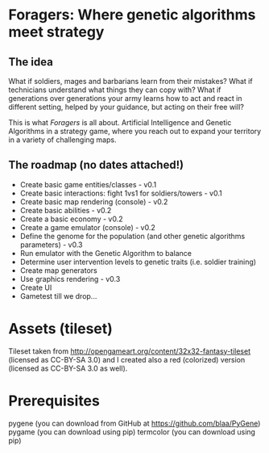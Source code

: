 # Foragers: Where genetic algorithms meet strategy
## The idea
What if soldiers, mages and barbarians learn from their mistakes? What if technicians understand
what things they can copy with? What if generations over
generations your army learns how to act and react in different setting, helped by your
guidance, but acting on their free will? 

This is what *Foragers* is all about. Artificial Intelligence and Genetic Algorithms in
a strategy game, where you reach out to expand your territory in a variety of challenging
maps.

## The roadmap (no dates attached!)
* Create basic game entities/classes - v0.1
* Create basic interactions: fight 1vs1 for soldiers/towers - v0.1
* Create basic map rendering (console) - v0.2
* Create basic abilities - v0.2
* Create a basic economy - v0.2
* Create a game emulator (console) - v0.2
* Define the genome for the population (and other genetic algorithms parameters) - v0.3
* Run emulator with the Genetic Algorithm to balance
* Determine user intervention levels to genetic traits (i.e. soldier training)
* Create map generators
* Use graphics rendering - v0.3
* Create UI
* Gametest till we drop...

# Assets (tileset)
Tileset taken from http://opengameart.org/content/32x32-fantasy-tileset (licensed as CC-BY-SA 3.0)
and I created also a red (colorized) version (licensed as CC-BY-SA 3.0 as well).

# Prerequisites
pygene (you can download from GitHub at https://github.com/blaa/PyGene)
pygame (you can download using pip)
termcolor (you can download using pip)
